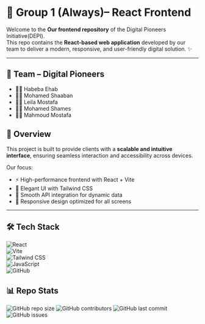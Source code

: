 # 🚀 Group 1 (Always)– React Frontend   

Welcome to the **Our frontend repository** of the Digital Pioneers Initiative(DEPI).  
This repo contains the **React-based web application** developed by our team to deliver a modern, responsive, and user-friendly digital solution. ✨  

---
## 🤝 Team – Digital Pioneers  

- 👩‍💻 Habeba Ehab   
- 👨‍💻 Mohamed Shaaban  
- 👩‍💻 Leila Mostafa 
- 👨‍💻 Mohamed Shames
- 👨‍💻 Mahmoud Mostafa 


## 📌 Overview  
This project is built to provide clients with a **scalable and intuitive interface**, ensuring seamless interaction and accessibility across devices.  

Our focus:  
- ⚡ High-performance frontend with React + Vite  
- 🎨 Elegant UI with Tailwind CSS  
- 🔄 Smooth API integration for dynamic data  
- 📱 Responsive design optimized for all screens  

---

## 🛠️ Tech Stack  
![React](https://img.shields.io/badge/React-20232A?style=for-the-badge&logo=react&logoColor=61DAFB)  
![Vite](https://img.shields.io/badge/Vite-646CFF?style=for-the-badge&logo=vite&logoColor=FFD62E)  
![Tailwind CSS](https://img.shields.io/badge/Tailwind-06B6D4?style=for-the-badge&logo=tailwindcss&logoColor=white)  
![JavaScript](https://img.shields.io/badge/JavaScript-F7DF1E?style=for-the-badge&logo=javascript&logoColor=black)  
![GitHub](https://img.shields.io/badge/GitHub-181717?style=for-the-badge&logo=github&logoColor=white)  

## 📊 Repo Stats
![GitHub repo size](https://img.shields.io/github/repo-size/ORG_NAME/REPO_NAME?style=for-the-badge)
![GitHub contributors](https://img.shields.io/github/contributors/ORG_NAME/REPO_NAME?style=for-the-badge)
![GitHub last commit](https://img.shields.io/github/last-commit/ORG_NAME/REPO_NAME?style=for-the-badge)
![GitHub issues](https://img.shields.io/github/issues/ORG_NAME/REPO_NAME?style=for-the-badge)


